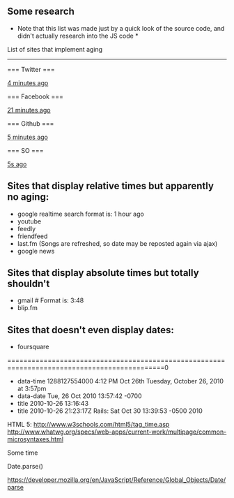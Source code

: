 Some research
-------------

* Note that this list was made just by a quick look of the source code, and didn't actually research into the JS code *

List of sites that implement aging
______

=== Twitter ===

<a href="/#!/user/status/28825815730" class="tweet-timestamp" title="4:12 PM Oct 26th">
  <span class="_timestamp" data-time="1288127554000" data-long-form="true">
    4 minutes ago
  </span>
</a>

=== Facebook ===

<a href="/user/posts/151961841514345">
  <abbr title="Tuesday, October 26, 2010 at 3:57pm" data-date="Tue, 26 Oct 2010 13:57:42 -0700" class="timestamp">
    21 minutes ago
  </abbr>
</a>

=== Github ===

<div class="date">
  <abbr class="relatize relatized" title="2010-10-26 13:16:43">
    5 minutes ago
  </abbr>
</div>

=== SO ===

<a href="/questions/4027034/javascript-bind-on-blur-both-if-indexof-and-else-performed/?lastactivity" class="started-link">
  <span title="2010-10-26 21:23:17Z" class="relativetime">
    5s ago
  </span>
</a>

Sites that display relative times but apparently no aging:
------

- google realtime search
      format is:
      <span class="f rtdm">
        <div class="rtdelta" style="display:none">
          6353
        </div>
        1 hour ago
      </span>
- youtube
- feedly
- friendfeed
- last.fm (Songs are refreshed, so date may be reposted again via ajax)
- google news

Sites that display absolute times but totally shouldn't
-----

- gmail # Format is: <span title="Tue, Oct 26, 2010 at 3:48" id=":15a">3:48</span>
- blip.fm

Sites that doesn't even display dates:
-----

- foursquare

=============================================================================================0

* data-time 1288127554000
4:12 PM Oct 26th
Tuesday, October 26, 2010 at 3:57pm
* data-date Tue, 26 Oct 2010 13:57:42 -0700
* title 2010-10-26 13:16:43
* title 2010-10-26 21:23:17Z
Rails: Sat Oct 30 13:39:53 -0500 2010

HTML 5:
http://www.w3schools.com/html5/tag_time.asp
http://www.whatwg.org/specs/web-apps/current-work/multipage/common-microsyntaxes.html

<time datetime="2008-14-14">Some time</time>

Date.parse()

https://developer.mozilla.org/en/JavaScript/Reference/Global_Objects/Date/parse
